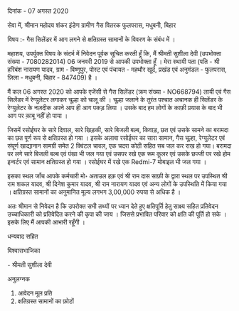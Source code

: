दिनांक - 07 अगस्त 2020



सेवा में,
श्रीमान महोदय 
शंकर इंडेण ग्रामीण गैस वितरक 
फुलपरास, मधुबनी, बिहार



विषय :- गैस सिलेंडर में आग लगने से क्षतिग्रस्त सामानों के विवरण के संबंध में ।



महाशय,
उपर्युक्त विषय के संदर्भ में निवेदन पूर्वक सूचित करती हूँ कि, मैं श्रीमती सुशीला देवी (उपभोक्ता संख्या - 7080282014) 06 जनवरी 2019 से आपकी उपभोक्ता हूँ । मेरा स्थायी पता (पति - श्री हरिबंश नारायण यादव, ग्राम - विष्णुपुर, पोस्ट एवं पंचायत - महथौर खूर्द, प्रखंड एवं अनुमंडल - फुलपरास, ज़िला - मधुबनी, बिहार - 847409) है ।



मैं कल 06 अगस्त 2020 को आपके एजेंसी से गैस सिलेंडर (क्रम संख्या - NO668794) लायी एवं गैस सिलेंडर में रेग्युलेटर लगाकर चूल्हा को चालू की । चूल्हा जलाने के तुरंत पश्चात अचानक ही सिलेंडर के रेग्युलेटर के नज़दीक अपने आप ही आग पकड़ लिया । उसके बाद हम लोगों के काफ़ी प्रयास के बाद भी आग पर क़ाबू नहीं हो पाया । 



जिसमें रसोईघर के सारे दिवाल, सारे खिड़की, सारे बिजली बल्ब, किवाड़, छत एवं उसके सामने का बरामदा का छत पूर्ण रूप से क्षतिग्रस्त हो गया । इसके अलावा रसोईघर का सारा सामान, गैस चूल्हा, रेग्युलेटर एवं संपूर्ण खाद्यानान सामग्री समेत 2 क्विंटल चावल, एक चदरा कोठी सहित सब जल कर राख हो गया। बरामदा पर लगे सारे बिजली बल्ब एवं पंखा भी जल गया एवं उसपर रखे एक रूम कूलर एवं उसके छज्जी पर रखे होम इन्वर्टर एवं सामान क्षतिग्रस्त हो गया । रसोईघर में रखे एक Redmi-7 मोबाइल भी जल गया ।



इसका स्थल जाँच आपके कर्मचारी मो॰ अताउल हक़ एवं श्री राम दास साफ़ी के द्वारा स्थल पर उपस्थित श्री राम शकल यादव, श्री दिनेश कुमार यादव, श्री राम नारायण यादव एवं अन्य लोगों के उपस्थिति में किया गया । क्षतिग्रस्त सामानों का अनुमानित मूल्य लगभग 3,00,000 रुपया से अधिक है । 



अतः श्रीमान से निवेदन है कि उपरोक्त सभी तथ्यों पर ध्यान देते हुए क्षतिपूर्ति हेतु साक्ष्य सहित प्रतिवेदन उच्चाधिकारी को प्रतिवेदित करने की कृपा की जाय । जिससे प्रभावित परिवार को क्षति की पूर्ति हो सके । इसके लिए मैं आपकी आभारी रहूँगी ।



धन्यवाद सहित



विश्वासभाजिका

\- श्रीमती सुशीला देवी





अनुलग्नक 
1) आवेदन मूल प्रति 
2) क्षतिग्रस्त सामानों का फ़ोटों 

